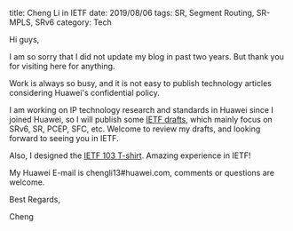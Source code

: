 title: Cheng Li in IETF
date: 2019/08/06
tags: SR, Segment Routing, SR-MPLS, SRv6
category: Tech

Hi guys,

I am so sorry that I did not update my blog in past two years. But thank you for visiting here for anything.

Work is always so busy, and it is not easy to publish technology articles considering Huawei's confidential policy.

I am working on IP technology research and standards in Huawei since I joined Huawei, so I will publish some [IETF drafts](https:datatracker.ietf.org/person/cheng%20li), which mainly focus on SRv6, SR, PCEP, SFC, etc. Welcome to review my drafts, and looking forward to seeing you in IETF. 

Also, I designed the [IETF 103 T-shirt](https://github.com/muzixing/ietf103-tshirt). Amazing experience in IETF!

My Huawei E-mail is chengli13#huawei.com, comments or questions are welcome.


Best Regards,

Cheng